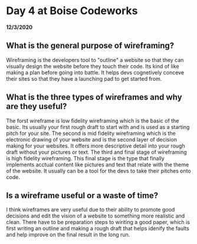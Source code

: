 # Day 4 at Boise Codeworks
__12/3/2020__

## What is the general purpose of wireframing?

Wireframing is the developers tool to "outline" a website so that they can visually design the website before they touch their code. Its kind of like making a plan before going into battle. It helps devs cognetively conceve their sites so that they have a launching pad to get started from.

## What is the three types of wireframes and why are they useful?

The forst wireframe is low fidelity wireframing which is the basic of the basic. Its usually your first rough draft to start with and is used as a starting pitch for your site. The second is mid fidelity wireframing which is the electronic drawing of your website and is the second layer of decision making for your websites. It offers more descriptive detail into your rough draft without your pictures or text. The third and final stage of wireframing is high fidelity wireframing. This final stage is the type that finally implements acctual content like pictures and text that relate with the theme of the website. It usually can be a tool for the devs to take their pitches onto code.

## Is a wireframe useful or a waste of time?

I think wireframes are very useful due to their ability to promote good decisions and edit the vision of a website to something more realistic and clean. There have to be preparation steps to wiriting a good paper, which is first writing an outline and making a rough draft that helps idenify the faults and help improve on the final result in the long run.